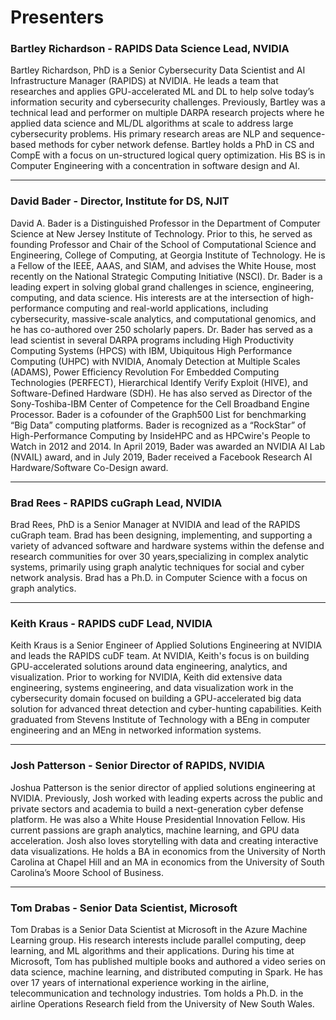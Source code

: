 # Presenters


### Bartley Richardson - RAPIDS Data Science Lead, NVIDIA
Bartley Richardson, PhD is a Senior Cybersecurity Data Scientist and AI Infrastructure Manager (RAPIDS) at NVIDIA. He leads a team that researches and applies GPU-accelerated ML and DL to help solve today’s information security and cybersecurity challenges. Previously, Bartley was a technical lead and performer on multiple DARPA research projects where he applied data science and ML/DL algorithms at scale to address large cybersecurity problems. His primary research areas are NLP and sequence-based methods for cyber network defense. Bartley holds a PhD in CS and CompE with a focus on un-structured logical query optimization. His BS is in Computer Engineering with a concentration in software design and AI.

---

### David Bader - Director, Institute for DS, NJIT

David A. Bader is a Distinguished Professor in the Department of Computer Science at New Jersey Institute of Technology. Prior to this, he served as founding Professor and Chair of the School of Computational Science and Engineering, College of Computing, at Georgia Institute of Technology. He is a Fellow of the IEEE, AAAS, and SIAM, and advises the White House, most recently on the National Strategic Computing Initiative (NSCI). Dr. Bader is a leading expert in solving global grand challenges in science, engineering, computing, and data science. His interests are at the intersection of high-performance computing and real-world applications, including cybersecurity, massive-scale analytics, and computational genomics, and he has co-authored over 250 scholarly papers. Dr. Bader has served as a lead scientist in several DARPA programs including High Productivity Computing Systems (HPCS) with IBM, Ubiquitous High Performance Computing (UHPC) with NVIDIA, Anomaly Detection at Multiple Scales (ADAMS), Power Efficiency Revolution For Embedded Computing Technologies (PERFECT), Hierarchical Identify Verify Exploit (HIVE), and Software-Defined Hardware (SDH). He has also served as Director of the Sony-Toshiba-IBM Center of Competence for the Cell Broadband Engine Processor. Bader is a cofounder of the Graph500 List for benchmarking “Big Data” computing platforms. Bader is recognized as a “RockStar” of High-Performance Computing by InsideHPC and as HPCwire's People to Watch in 2012 and 2014. In April 2019, Bader was awarded an NVIDIA AI Lab (NVAIL) award, and in July 2019, Bader received a Facebook Research AI Hardware/Software Co-Design award.

---

### Brad Rees - RAPIDS cuGraph Lead, NVIDIA
Brad Rees, PhD is a Senior Manager at NVIDIA and lead of the RAPIDS cuGraph team. Brad has been designing, implementing, and supporting a variety of advanced software and hardware systems within the defense and research communities for over 30 years,specializing in complex analytic systems, primarily using graph analytic techniques for social and cyber network analysis. Brad has a Ph.D. in Computer Science with a focus on graph analytics.

---

### Keith Kraus - RAPIDS cuDF Lead, NVIDIA
Keith Kraus is a Senior Engineer of Applied Solutions Engineering at NVIDIA and leads the RAPIDS cuDF team.  At NVIDIA, Keith's focus is on building GPU-accelerated solutions around data engineering, analytics, and visualization. Prior to working for NVIDIA, Keith did extensive data engineering, systems engineering, and data visualization work in the cybersecurity domain focused on building a GPU-accelerated big data solution for advanced threat detection and cyber-hunting capabilities. Keith graduated from Stevens Institute of Technology with a BEng in computer engineering and an MEng in networked information systems.

---

### Josh Patterson - Senior Director of RAPIDS, NVIDIA
Joshua Patterson is the senior director of applied solutions engineering at NVIDIA. Previously, Josh worked with leading experts across the public and private sectors and academia to build a next-generation cyber defense platform. He was also a White House Presidential Innovation Fellow. His current passions are graph analytics, machine learning, and GPU data acceleration. Josh also loves storytelling with data and creating interactive data visualizations. He holds a BA in economics from the University of North Carolina at Chapel Hill and an MA in economics from the University of South Carolina’s Moore School of Business.

---

### Tom Drabas - Senior Data Scientist, Microsoft
Tom Drabas is a Senior Data Scientist at Microsoft in the Azure Machine Learning group. His research interests include parallel computing, deep learning, and ML algorithms and their applications. During his time at Microsoft, Tom has published multiple books and authored a video series on data science, machine learning, and distributed computing in Spark. He has over 17 years of international experience working in the airline, telecommunication and technology industries. Tom holds a Ph.D. in the airline Operations Research field from the University of New South Wales.